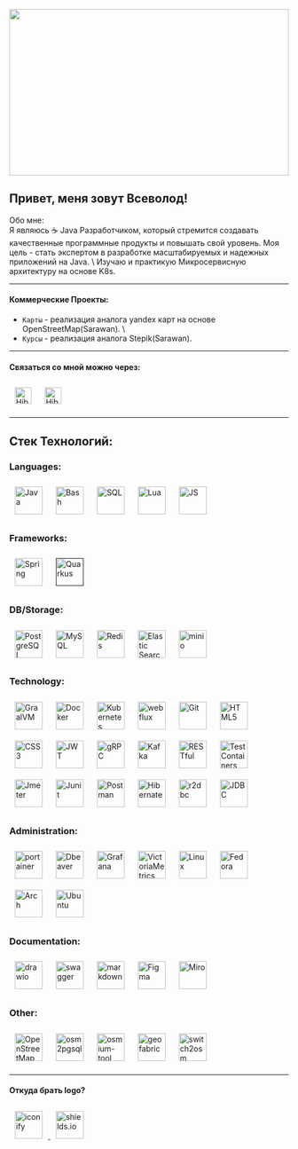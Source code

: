 <img src="https://github.com/user-attachments/assets/09570625-c7ba-47e4-8887-82dda9bc99db" width="100%" height="300px">
<!-- ![DR4BP4M](https://github.com/user-attachments/assets/489ef862-e1ae-4d7a-80da-fdbaa10a25b0) -->

## Привет, меня зовут Всеволод! 

Обо мне: \
Я являюсь ☕ Java Разработчиком, который стремится создавать качественные программные продукты и повышать свой уровень. Моя цель - стать экспертом в разработке масштабируемых и надежных приложений на Java. \ 
Изучаю и практикую Микросервисную архитектуру на основе K8s.

---
#### Коммерческие Проекты:

- `Карты` - реализация аналога yandex карт на основе OpenStreetMap(Sarawan). \
- `Курсы` - реализация аналога Stepik(Sarawan).

---
#### Связаться со мной можно через:

<a href="https://t.me/EosReign" target="_blank"><img style="margin: 10px" src="https://img.shields.io/badge/EosReign-grey?style=for-the-badge&logo=telegram&logoSize=auto" alt="Hibernate" height="30" /></a>
<a href="mailto:vsevolod_sol@mail.ru" target="_blank"><img style="margin: 10px" src="https://img.shields.io/badge/vsevolod__sol@mail.ru-2d47d4?style=for-the-badge&logo=Mail.Ru&logoColor=eb811e&logoSize=auto" alt="Hibernate" height="30" /></a>

---
## Стек Технологий:

### Languages:
<div>
  <a href="https://www.java.com/" target="_blank"><img style="margin: 10px" src="https://profilinator.rishav.dev/skills-assets/java-original-wordmark.svg" alt="Java" height="50" /></a> 
  <a href="https://www.gnu.org/software/bash/" target="_blank"><img style="margin: 10px" src="https://github.com/user-attachments/assets/1fc9b415-407b-429e-a762-77d33dd72453" alt="Bash" height="50" /></a> 
    <a href="https://ru.wikipedia.org/wiki/SQL" target="_blank"><img style="margin: 10px" src="https://github.com/user-attachments/assets/36c00784-8254-47a2-88b7-d2d0f8fa98dd" alt="SQL" height="50" /></a>
  <a href="https://www.lua.org/" target="_blank"><img style="margin: 10px" src="https://github.com/user-attachments/assets/6d0a57e0-cc03-4b97-b379-5c934345ca0d" alt="Lua" height="50" /></a>  
  <a href="https://www.postgresql.org/" target="_blank"><img style="margin: 10px" src="https://profilinator.rishav.dev/skills-assets/postgresql-original-wordmark.svg" alt="JS" height="50" /></a>
</div>

### Frameworks:
<div>
<a href="https://docs.spring.io/spring-framework/docs/3.0.x/reference/expressions.html#:~:text=The%20Spring%20Expression%20Language%20(SpEL,and%20basic%20string%20templating%20functionality." target="_blank"><img style="margin: 10px" src="https://profilinator.rishav.dev/skills-assets/springio-icon.svg" alt="Spring" height="50" /></a>  
  <a href="" target="_blank"><img style="margin: 10px" src="https://quarkus.io/assets/images/brand/quarkus_icon_256px_default.png" alt="Quarkus" height="50" /></a>
</div>

### DB/Storage:
<div>
  <a href="https://www.postgresql.org/" target="_blank"><img style="margin: 10px" src="https://profilinator.rishav.dev/skills-assets/postgresql-original-wordmark.svg" alt="PostgreSQL" height="50" /></a>
  <a href="https://www.mysql.com/" target="_blank"><img style="margin: 10px" src="https://profilinator.rishav.dev/skills-assets/mysql-original-wordmark.svg" alt="MySQL" height="50" /></a>  
  <a href="https://redis.io/" target="_blank"><img style="margin: 10px" src="https://profilinator.rishav.dev/skills-assets/redis-original-wordmark.svg" alt="Redis" height="50" /></a>  
  <a href="https://www.elastic.co/" target="_blank"><img style="margin: 10px" src="https://profilinator.rishav.dev/skills-assets/elasticsearch.png" alt="Elastic Search" height="50" /></a> 
  <a href="https://min.io/" target="_blank"><img style="margin: 10px" src="https://github.com/user-attachments/assets/02a74a89-8751-4496-9300-4ef76aee1e51" alt="minio" height="50" /></a> 
</div>

### Technology:
<div>
  <a href="https://www.graalvm.org/" target="_blank"><img style="margin: 10px" src="https://www.graalvm.org/resources/img/brand-guidelines/logo_graalvm_brand.svg" alt="GraalVM" height="50" /></a>
  <a href="https://www.docker.com/" target="_blank"><img style="margin: 10px" src="https://profilinator.rishav.dev/skills-assets/docker-original-wordmark.svg" alt="Docker" height="50" /></a> 
  <a href="https://kubernetes.io/" target="_blank"><img style="margin: 10px" src="https://profilinator.rishav.dev/skills-assets/kubernetes-icon.svg" alt="Kubernetes" height="50" /></a> 
  <a href="https://docs.spring.io/spring-framework/reference/web/webflux.html" target="_blank"><img style="margin: 10px" src="https://www.ivankrizsan.se/wp-content/uploads/2019/12/spring_webflux_logo.png" alt="webflux" height="50" /></a>
  <a href="https://github.com/" target="_blank"><img style="margin: 10px" src="https://profilinator.rishav.dev/skills-assets/git-scm-icon.svg" alt="Git" height="50" /></a>  
  <a href="https://en.wikipedia.org/wiki/HTML5" target="_blank"><img style="margin: 10px" src="https://profilinator.rishav.dev/skills-assets/html5-original-wordmark.svg" alt="HTML5" height="50" /></a>  
  <a href="https://www.w3schools.com/css/" target="_blank"><img style="margin: 10px" src="https://profilinator.rishav.dev/skills-assets/css3-original-wordmark.svg" alt="CSS3" height="50" /></a>
  <a href="https://jwt.io/" target="_blank"><img style="margin: 10px" src="https://github.com/user-attachments/assets/024671b4-92ce-434c-a86c-e1f4a12159bb" alt="JWT" height="50" /></a>
  <a href="https://grpc.io/" target="_blank"><img style="margin: 10px" src="https://www.vectorlogo.zone/logos/grpcio/grpcio-icon.svg" alt="gRPC" height="50" /></a>
  <a href="https://kafka.apache.org/" target="_blank"><img style="margin: 10px" src="https://github.com/user-attachments/assets/04781713-aced-4652-8ec6-9b3b244dd29e" alt="Kafka" height="50" /></a>
  <a href="https://en.wikipedia.org/wiki/REST" target="_blank"><img style="margin: 10px" src="https://www.opc-router.com/wp-content/uploads/2020/04/icon_rest_webservice_600x400px.png" alt="RESTful" height="50" /></a>  
  <a href="https://testcontainers.com/" target="_blank"><img style="margin: 10px" src="https://avatars.githubusercontent.com/u/13393021?s=200&v=4" alt="TestContainers" height="50" /></a>
  <a href="https://jmeter.apache.org/" target="_blank"><img style="margin: 10px" src="https://github.com/user-attachments/assets/a6cc8d92-8817-4242-8a5a-3f8cbda852cf" alt="Jmeter" height="50" /></a>
  <a href="https://junit.org/junit5/" target="_blank"><img style="margin: 10px" src="https://github.com/user-attachments/assets/8085056e-f16e-4f1f-a28f-66f3d41c5e3b" alt="Junit" height="50" /></a>  
  <a href="https://www.postman.com/" target="_blank"><img style="margin: 10px" src="https://github.com/user-attachments/assets/d3015d84-39bb-444a-b454-38c3ccdcc858" alt="Postman" height="50" /></a>  
  <a href="https://hibernate.org/" target="_blank"><img style="margin: 10px" src="https://www.vectorlogo.zone/logos/hibernate/hibernate-icon.svg" alt="Hibernate" height="50" /></a> 
  <a href="https://r2dbc.io/" target="_blank"><img style="margin: 10px" src="https://r2dbc.io/images/PVLG-R2DBC-Icon-RGB.png" alt="r2dbc" height="50" /></a>
  <a href="https://docs.oracle.com/javase/8/docs/technotes/guides/jdbc/" target="_blank"><img style="margin: 10px" src="https://v2.openhab.org/logos/jdbc.png" alt="JDBC" height="50" /></a>
</div>

### Administration:
<div>
  <a href="https://www.portainer.io/" target="_blank"><img style="margin: 10px" src="https://github.com/user-attachments/assets/c1968824-840f-4c2a-b7cf-144258747077" alt="portainer" height="50" /></a>  
  <a href="https://dbeaver.io/" target="_blank"><img style="margin: 10px" src="https://github.com/user-attachments/assets/3b9b35a0-b2f6-4c01-9002-4064171bc688" alt="Dbeaver" height="50" /></a>  
  <a href="https://grafana.com/" target="_blank"><img style="margin: 10px" src="https://upload.wikimedia.org/wikipedia/commons/a/a1/Grafana_logo.svg" alt="Grafana" height="50" /></a>
  <a href="https://victoriametrics.com/" target="_blank"><img style="margin: 10px" src="https://github.com/user-attachments/assets/338a0b1a-ecf3-4a94-ba72-6fce74185c76" alt="VictoriaMetrics" height="50" /></a>
  <a href="https://www.linux.org/" target="_blank"><img style="margin: 10px" src="https://github.com/user-attachments/assets/2ee8d67a-37c7-4cf8-911b-dfa654aa4fa9" alt="Linux" height="50" /></a> 
  <a href="https://fedoraproject.org/" target="_blank"><img style="margin: 10px" src="https://github.com/user-attachments/assets/378a8bf4-2e56-451b-9b60-572777df0a8c" alt="Fedora" height="50" /></a>  
  <a href="https://archlinux.org/" target="_blank"><img style="margin: 10px" src="https://github.com/user-attachments/assets/4c99386a-7113-408c-9452-0f4a07370969" alt="Arch" height="50" /></a>  
  <a href="https://ubuntu.com/" target="_blank"><img style="margin: 10px" src="https://upload.wikimedia.org/wikipedia/commons/thumb/a/ab/Logo-ubuntu_cof-orange-hex.svg/1024px-Logo-ubuntu_cof-orange-hex.svg.png" alt="Ubuntu" height="50" /></a>  
</div>

### Documentation:
<div>
  <a href="https://www.drawio.com/" target="_blank"><img style="margin: 10px" src="https://github.com/user-attachments/assets/eb29a7e5-f4ba-45ba-bc36-7c14c7711d1d" alt="drawio" height="50" /></a>
  <a href="https://swagger.io/" target="_blank"><img style="margin: 10px" src="https://github.com/user-attachments/assets/538f8073-ac57-4143-8349-73b20fe6ef06" alt="swagger" height="50" /></a>
  <a href="https://www.markdownguide.org/getting-started/" target="_blank"><img style="margin: 10px" src="https://github.com/user-attachments/assets/bb97cc80-2ad3-4ea5-adaa-97ce9f32bb87" alt="markdown" height="50" /></a> 
  <a href="https://www.figma.com" target="_blank"><img style="margin: 10px" src="https://github.com/user-attachments/assets/8618e961-2e50-4972-9f4b-d880615897ae" alt="Figma" height="50" /></a>  
  <a href="https://miro.com/ru/" target="_blank"><img style="margin: 10px" src="https://github.com/user-attachments/assets/d1df04c8-17b9-4482-b69c-59104de155fc" alt="Miro" height="50" /></a>  
</div>

### Other:
<div>
  <a href="https://www.openstreetmap.org/" target="_blank"><img style="margin: 10px" src="https://github.com/user-attachments/assets/f2996360-0b98-4965-9017-6d9c2f977f71" alt="OpenStreetMap" height="50" /></a>  
  <a href="https://osm2pgsql.org/doc/manual.html" target="_blank"><img style="margin: 10px" src="https://osm2pgsql.org/img/logo.png" alt="osm2pgsql" height="50" /></a>  
  <a href="https://osmcode.org/osmium-tool/" target="_blank"><img style="margin: 10px" src="https://osmcode.org/img/logo-osmium-tool.svg" alt="osmium-tool" height="50" /></a>  
  <a href="https://www.geofabrik.de/" target="_blank"><img style="margin: 10px" src="https://www.geofabrik.de/img/gG72-white.png" alt="geofabric" height="50" /></a>  
  <a href="https://switch2osm.org/serving-tiles/using-a-docker-container/" target="_blank"><img style="margin: 10px" src="https://switch2osm.org/" alt="switch2osm" height="50" /></a>  
</div>

---
#### Откуда брать logo?
<div>
  <a href="https://icon-sets.iconify.design/simple-icons/iconify/" target="_blank"><img style="margin: 10px" src="https://github.com/user-attachments/assets/0bdb939c-4832-4bc3-9ce6-069a121cac2a" alt="iconify" height="50" /> </a>  
  <a href="https://shields.io/" target="_blank"><img style="margin: 10px" src="https://shields.io/img/logo.png" alt="shields.io" height="50" /> </a>  
</div>
